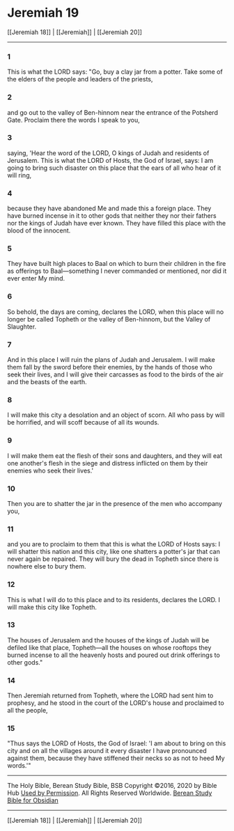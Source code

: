 # Jeremiah 19

[[Jeremiah 18]] | [[Jeremiah]] | [[Jeremiah 20]]

---

### 1
This is what the LORD says: "Go, buy a clay jar from a potter. Take some of the elders of the people and leaders of the priests,

### 2
and go out to the valley of Ben-hinnom near the entrance of the Potsherd Gate. Proclaim there the words I speak to you,

### 3
saying, 'Hear the word of the LORD, O kings of Judah and residents of Jerusalem. This is what the LORD of Hosts, the God of Israel, says: I am going to bring such disaster on this place that the ears of all who hear of it will ring,

### 4
because they have abandoned Me and made this a foreign place. They have burned incense in it to other gods that neither they nor their fathers nor the kings of Judah have ever known. They have filled this place with the blood of the innocent.

### 5
They have built high places to Baal on which to burn their children in the fire as offerings to Baal—something I never commanded or mentioned, nor did it ever enter My mind.

### 6
So behold, the days are coming, declares the LORD, when this place will no longer be called Topheth or the valley of Ben-hinnom, but the Valley of Slaughter.

### 7
And in this place I will ruin the plans of Judah and Jerusalem. I will make them fall by the sword before their enemies, by the hands of those who seek their lives, and I will give their carcasses as food to the birds of the air and the beasts of the earth.

### 8
I will make this city a desolation and an object of scorn. All who pass by will be horrified, and will scoff because of all its wounds.

### 9
I will make them eat the flesh of their sons and daughters, and they will eat one another's flesh in the siege and distress inflicted on them by their enemies who seek their lives.'

### 10
Then you are to shatter the jar in the presence of the men who accompany you,

### 11
and you are to proclaim to them that this is what the LORD of Hosts says: I will shatter this nation and this city, like one shatters a potter's jar that can never again be repaired. They will bury the dead in Topheth since there is nowhere else to bury them.

### 12
This is what I will do to this place and to its residents, declares the LORD. I will make this city like Topheth.

### 13
The houses of Jerusalem and the houses of the kings of Judah will be defiled like that place, Topheth—all the houses on whose rooftops they burned incense to all the heavenly hosts and poured out drink offerings to other gods."

### 14
Then Jeremiah returned from Topheth, where the LORD had sent him to prophesy, and he stood in the court of the LORD's house and proclaimed to all the people,

### 15
"Thus says the LORD of Hosts, the God of Israel: 'I am about to bring on this city and on all the villages around it every disaster I have pronounced against them, because they have stiffened their necks so as not to heed My words.'"

---

The Holy Bible, Berean Study Bible, BSB
Copyright ©2016, 2020 by Bible Hub
[Used by Permission](https://berean.bible/terms.htm). All Rights Reserved Worldwide.
[Berean Study Bible for Obsidian](https://github.com/gapmiss/berean-study-bible-for-obsidian)

---

[[Jeremiah 18]] | [[Jeremiah]] | [[Jeremiah 20]]

